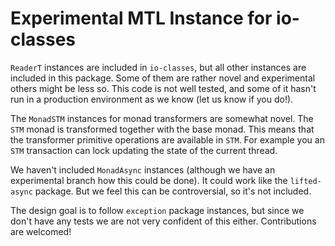 # Experimental MTL Instance for io-classes

`ReaderT` instances are included in `io-classes`, but all other instances are
included in this package.  Some of them are rather novel and experimental
others might be less so.   This code is not well tested, and some of it hasn't run
in a production environment as we know (let us know if you do!).

The `MonadSTM` instances for monad transformers are somewhat novel.  The `STM`
monad is transformed together with the base monad.  This means that the
transformer primitive operations are available in `STM`.  For example you an
`STM` transaction can lock updating the state of the current thread.

We haven't included `MonadAsync` instances (although we have an experimental
branch how this could be done).  It could work like the `lifted-async`
package.  But we feel this can be controversial, so it's not included.

The design goal is to follow  `exception` package instances, but since we don't
have any tests we are not very confident of this either.  Contributions are
welcomed!
